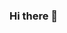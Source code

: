 ### Hi there 👋

<!--
**tflearydev/tflearydev** is a ✨ _special_ ✨ repository because its `README.md` (this file) appears on your GitHub profile.


![Tray's github stats](https://github-readme-stats.vercel.app/api?username=tflearydev)](https://github.com/anuraghazra/github-readme-stats)

Here are some ideas to get you started:

- 🔭 I’m currently working on ...
- 🌱 I’m currently learning ...
- 👯 I’m looking to collaborate on ...
- 🤔 I’m looking for help with ...
- 💬 Ask me about ...
- 📫 How to reach me: ...
- 😄 Pronouns: ...
- ⚡ Fun fact: ...
-->
